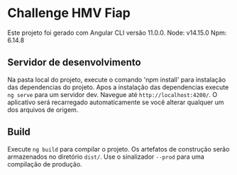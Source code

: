 # Challenge HMV Fiap

Este projeto foi gerado com Angular CLI versão 11.0.0.
Node: v14.15.0
Npm: 6.14.8

## Servidor de desenvolvimento

Na pasta local do projeto, execute o comando 'npm install' para instalação das dependencias do projeto.
Apos a instalação das dependencias execute `ng serve` para um servidor dev. Navegue até `http://localhost:4200/`. O aplicativo será recarregado automaticamente se você alterar qualquer um dos arquivos de origem.

## Build

Execute `ng build` para compilar o projeto. Os artefatos de construção serão armazenados no diretório `dist/`. Use o sinalizador `--prod` para uma compilação de produção.

